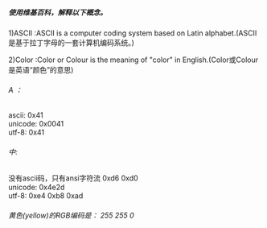 ##### 使用维基百科，解释以下概念。
1)ASCII :ASCII is a computer coding system based on Latin alphabet.(ASCII是基于拉丁字母的一套计算机编码系统。)      

2)Color :Color or Colour is the meaning of "color" in English.(Color或Colour是英语“颜色”的意思)      

###### A ：   
ascii: 0x41    
unicode: 0x0041     
utf-8: 0x41   

###### 中:    
没有ascii码，只有ansi字符流 0xd6 0xd0    
unicode: 0x4e2d     
utf-8: 0xe4 0xb8 0xad   

###### 黄色(yellow)的RGB编码是：  255 255 0

